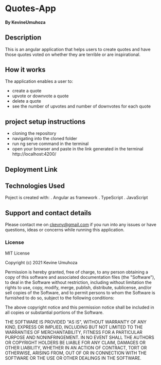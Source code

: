 # Quotes-App

#### By **KevineUmuhoza**
## Description
This is an angular application that helps users to create quotes and have those quotes voted on whether they are terrible or are inspirational.

## How it works
The application enables a user to:
* create a quote
* upvote or downvote a quote
* delete a quote
* see the number of upvotes and number of downvotes for each quote

## project setup instructions
* cloning the repository 
* navigating into the cloned folder
* run ng serve command in the terminal
* open your browser and paste in the link generated in the terminal http://localhost:4200/


## Deployment Link

## Technologies Used
Poject is created with:
 . Angular as framework
 . TypeScript
 . JavaScript
 
## Support and contact details
Please contact me on ckevny@gmail.com if you run into any issues or have questions, ideas or concerns while running this application.

### License
MIT License

Copyright (c) 2021 Kevine Umuhoza

Permission is hereby granted, free of charge, to any person obtaining a copy
of this software and associated documentation files (the "Software"), to deal
in the Software without restriction, including without limitation the rights
to use, copy, modify, merge, publish, distribute, sublicense, and/or sell
copies of the Software, and to permit persons to whom the Software is
furnished to do so, subject to the following conditions:

The above copyright notice and this permission notice shall be included in all
copies or substantial portions of the Software.

THE SOFTWARE IS PROVIDED "AS IS", WITHOUT WARRANTY OF ANY KIND, EXPRESS OR
IMPLIED, INCLUDING BUT NOT LIMITED TO THE WARRANTIES OF MERCHANTABILITY,
FITNESS FOR A PARTICULAR PURPOSE AND NONINFRINGEMENT. IN NO EVENT SHALL THE
AUTHORS OR COPYRIGHT HOLDERS BE LIABLE FOR ANY CLAIM, DAMAGES OR OTHER
LIABILITY, WHETHER IN AN ACTION OF CONTRACT, TORT OR OTHERWISE, ARISING FROM,
OUT OF OR IN CONNECTION WITH THE SOFTWARE OR THE USE OR OTHER DEALINGS IN THE
SOFTWARE.
